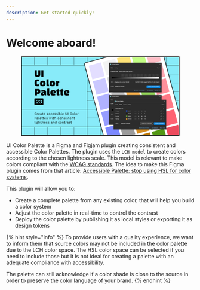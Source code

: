 ```yaml
---
description: Get started quickly!
---
```


# Welcome aboard!

<figure><img src=".gitbook/assets/plugin-cover.png" alt=""><figcaption></figcaption></figure>

UI Color Palette is a Figma and Figjam plugin creating consistent and accessible Color Palettes. The plugin uses the `LCH model` to create colors according to the chosen lightness scale. This model is relevant to make colors compliant with the [WCAG standards](https://www.w3.org/WAI/standards-guidelines/wcag/). The idea to make this Figma plugin comes from that article: [Accessible Palette: stop using HSL for color systems](https://wildbit.com/blog/accessible-palette-stop-using-hsl-for-color-systems).

This plugin will allow you to:

* Create a complete palette from any existing color, that will help you build a color system
* Adjust the color palette in real-time to control the contrast
* Deploy the color palette by publishing it as local styles or exporting it as design tokens

{% hint style="info" %}
To provide users with a quality experience, we want to inform them that source colors may not be included in the color palette due to the LCH color space. The HSL color space can be selected if you need to include those but it is not ideal for creating a palette with an adequate compliance with accessibility.

The palette can still acknowledge if a color shade is close to the source in order to preserve the color language of your brand.
{% endhint %}
